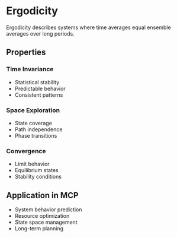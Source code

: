 # Ergodicity

Ergodicity describes systems where time averages equal ensemble averages over long periods.

## Properties

### Time Invariance
- Statistical stability
- Predictable behavior
- Consistent patterns

### Space Exploration
- State coverage
- Path independence
- Phase transitions

### Convergence
- Limit behavior
- Equilibrium states
- Stability conditions

## Application in MCP

- System behavior prediction
- Resource optimization
- State space management
- Long-term planning